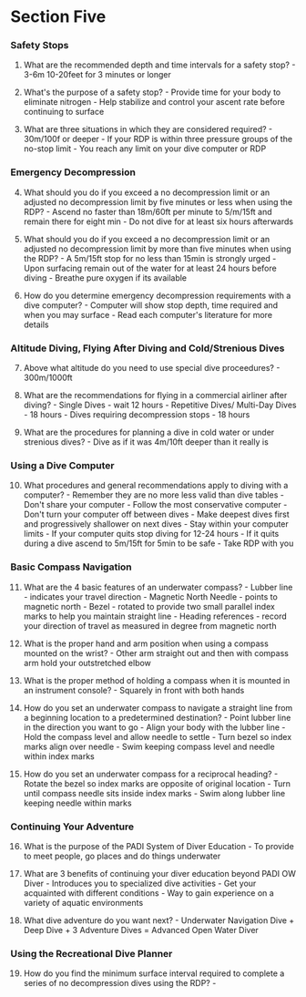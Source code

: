 # Section Five

### Safety Stops
  1. What are the recommended depth and time intervals for a safety stop?
    - 3-6m 10-20feet for 3 minutes or longer

  2. What's the purpose of a safety stop?
    - Provide time for your body to eliminate nitrogen
    - Help stabilize and control your ascent rate before continuing to surface

  3. What are three situations in which they are considered required?
    - 30m/100f or deeper
    - If your RDP is within three pressure groups of the no-stop limit
    - You reach any limit on your dive computer or RDP

### Emergency Decompression
  4. What should you do if you exceed a no decompression limit or an adjusted no decompression limit by five minutes or less when using the RDP?
    - Ascend no faster than 18m/60ft per minute to 5/m/15ft and remain there for eight min
    - Do not dive for at least six hours afterwards

  5. What should you do if you exceed a no decompression limit or an adjusted no decompression limit by more than five minutes when using the RDP?
    - A 5m/15ft stop for no less than 15min is strongly urged
    - Upon surfacing remain out of the water for at least 24 hours before diving
    - Breathe pure oxygen if its available

  6. How do you determine emergency decompression requirements with a dive computer?
    - Computer will show stop depth, time required and when you may surface
    - Read each computer's literature for more details

### Altitude Diving, Flying After Diving and Cold/Strenious Dives
  7. Above what altitude do you need to use special dive proceedures?
    - 300m/1000ft

  8. What are the recommendations for flying in a commercial airliner after diving?
    - Single Dives - wait 12 hours
    - Repetitive Dives/ Multi-Day Dives - 18 hours
    - Dives requiring decompression stops - 18 hours

  9. What are the procedures for planning a dive in cold water or under strenious dives?
    - Dive as if it was 4m/10ft deeper than it really is

### Using a Dive Computer
  10. What procedures and general recommendations apply to diving with a computer?
    - Remember they are no more less valid than dive tables
    - Don't share your computer
    - Follow the most conservative computer
    - Don't turn your computer off between dives
    - Make deepest dives first and progressively shallower on next dives
    - Stay within your computer limits
    - If your computer quits stop diving for 12-24 hours
    - If it quits during a dive ascend to 5m/15ft for 5min to be safe
    - Take RDP with you

### Basic Compass Navigation
  11. What are the 4 basic features of an underwater compass?
    - Lubber line - indicates your travel direction
    - Magnetic North Needle - points to magnetic north
    - Bezel - rotated to provide two small parallel index marks to help you maintain straight line
    - Heading references - record your direction of travel as measured in degree from magnetic north

  12. What is the proper hand and arm position when using a compass mounted on the wrist?
    - Other arm straight out and then with compass arm hold your outstretched elbow

  13. What is the proper method of holding a compass when it is mounted in an instrument console?
    - Squarely in front with both hands

  14. How do you set an underwater compass to navigate a straight line from a beginning location to a predetermined destination?
    - Point lubber line in the direction you want to go
    - Align your body with the lubber line
    - Hold the compass level and allow needle to settle
    - Turn bezel so index marks align over needle
    - Swim keeping compass level and needle within index marks

  15. How do you set an underwater compass for a reciprocal heading?
    - Rotate the bezel so index marks are opposite of original location
    - Turn until compass needle sits inside index marks
    - Swim along lubber line keeping needle within marks

### Continuing Your Adventure
  16. What is the purpose of the PADI System of Diver Education
    - To provide to meet people, go places and do things underwater

  17. What are 3 benefits of continuing your diver education beyond PADI OW Diver
    - Introduces you to specialized dive activities
    - Get your acquainted with different conditions
    - Way to gain experience on a variety of aquatic environments

  18. What dive adventure do you want next?
    - Underwater Navigation Dive + Deep Dive + 3 Adventure Dives = Advanced Open Water Diver
  
### Using the Recreational Dive Planner
  19. How do you find the minimum surface interval required to complete a series of no decompression dives using the RDP?
    -
